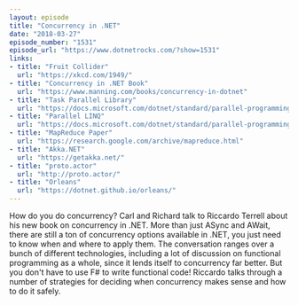 ```yaml
---
layout: episode
title: "Concurrency in .NET"
date: "2018-03-27"
episode_number: "1531"
episode_url: "https://www.dotnetrocks.com/?show=1531"
links:
- title: "Fruit Collider"
  url: "https://xkcd.com/1949/"
- title: "Concurrency in .NET Book"
  url: "https://www.manning.com/books/concurrency-in-dotnet"
- title: "Task Parallel Library"
  url: "https://docs.microsoft.com/dotnet/standard/parallel-programming/task-parallel-library-tpl"
- title: "Parallel LINQ"
  url: "https://docs.microsoft.com/dotnet/standard/parallel-programming/parallel-linq-plinq"
- title: "MapReduce Paper"
  url: "https://research.google.com/archive/mapreduce.html"
- title: "Akka.NET"
  url: "https://getakka.net/"
- title: "proto.actor"
  url: "http://proto.actor/"
- title: "Orleans"
  url: "https://dotnet.github.io/orleans/"
---
```


How do you do concurrency? Carl and Richard talk to Riccardo Terrell about his new book on concurrency in .NET. More than just ASync and AWait, there are still a ton of concurrency options available in .NET, you just need to know when and where to apply them. The conversation ranges over a bunch of different technologies, including a lot of discussion on functional programming as a whole, since it lends itself to concurrency far better. But you don't have to use F# to write functional code! Riccardo talks through a number of strategies for deciding when concurrency makes sense and how to do it safely.
